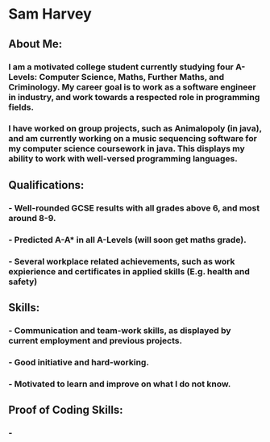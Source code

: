 # Sam Harvey

## About Me:
### I am a motivated college student currently studying four A-Levels: Computer Science, Maths, Further Maths, and Criminology. My career goal is to work as a software engineer in industry, and work towards a respected role in programming fields.
### I have worked on group projects, such as Animalopoly (in java), and am currently working on a music sequencing software for my computer science coursework in java. This displays my ability to work with well-versed programming languages.

## Qualifications:
### - Well-rounded GCSE results with all grades above 6, and most around 8-9.
### - Predicted A-A* in all A-Levels (will soon get maths grade).
### - Several workplace related achievements, such as work expierience and certificates in applied skills (E.g. health and safety)

## Skills:
### - Communication and team-work skills, as displayed by current employment and previous projects.
### - Good initiative and hard-working.
### - Motivated to learn and improve on what I do not know.

## Proof of Coding Skills:
### - 
